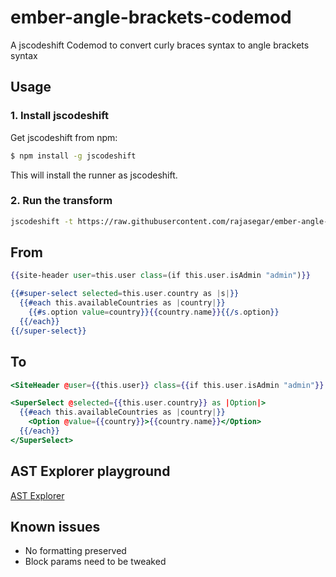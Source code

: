 # ember-angle-brackets-codemod
A jscodeshift Codemod to convert curly braces syntax to angle brackets syntax

## Usage

### 1. Install jscodeshift
Get jscodeshift from npm:

```sh
$ npm install -g jscodeshift
```
This will install the runner as jscodeshift.

### 2. Run the transform
```sh
jscodeshift -t https://raw.githubusercontent.com/rajasegar/ember-angle-brackets-codemods/master/transform.js app/templates
```


## From
```hbs
{{site-header user=this.user class=(if this.user.isAdmin "admin")}}

{{#super-select selected=this.user.country as |s|}}
  {{#each this.availableCountries as |country|}}
    {{#s.option value=country}}{{country.name}}{{/s.option}}
  {{/each}}
{{/super-select}}
```

## To
```hbs
<SiteHeader @user={{this.user}} class={{if this.user.isAdmin "admin"}} />

<SuperSelect @selected={{this.user.country}} as |Option|>
  {{#each this.availableCountries as |country|}}
    <Option @value={{country}}>{{country.name}}</Option>
  {{/each}}
</SuperSelect>
```

## AST Explorer playground
[AST Explorer](https://astexplorer.net/#/gist/b128d5545d7ccc52400b922f3b5010b4/571266d8c29cb8eb1bd5730c0c388526081cce46)

## Known issues
- No formatting preserved
- Block params need to be tweaked
